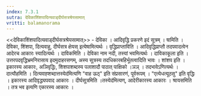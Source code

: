```yaml
---
index: 7.3.1
sutra: देविकाशिंशपादित्यवाड्दीर्घसत्रश्रेयसामात्‌
vritti: balamanorama
---
```


<<देविकाशिंशपादित्यवाड्दीर्घसत्रश्रेयसामात्>> - देविका । आदिवृद्धि प्रकरणे इदं सूत्रम् । षामिति । देविका, शिंशपा, दित्यवाहू, दीर्घसत्र क्षेयस् इत्येषामित्यर्थः । वृद्धिप्राप्ताविति । आदिवृद्धिप्राप्तौ तदपवादत्वेन आदेरच आकारः स्यादित्यर्थः । दाविकमिति । देविका नाम नदी, तस्यां भवमित्यर्थः । दाविकाकूला इति । उत्तरपदवृद्धिभ्रमनिरासाय इदमुदाहरसणम्, अस्य सूत्रस्य तदधिकारबहिर्भूतत्वादिति भावः । शांशप इति । इकारस्य आकारः, अञिवृद्धिः, शिशपाशब्दस्य पलाशादौ पाठात् पाक्षिको ।ञञ् । तदभावेऽणित्यर्थः । दात्यौहमिति । दित्यवाह्शब्दात्तस्येद॑मित्यणि "वाह ऊठ्" इति संप्रसारणं, पूर्वरूपम् । "एत्येधत्यूठसु" इति वृद्धिः । इकारस्य आदिवृद्ध्यपवाद आकारः । दीर्घसूत्रमिति ।तस्येद॑मित्यण्, आदेरीकारस्य आकारः । श्रायसमिति । तत्र भव इत्यणि एकारस्य आकारः । 